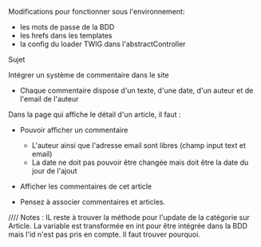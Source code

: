 Modifications pour fonctionner sous l'environnement: 
- les mots de passe de la BDD
- les hrefs dans les templates
- la config du loader TWIG dans l'abstractController

Sujet 

Intégrer un système de commentaire dans le site

- Chaque commentaire dispose d'un texte, d'une date, d'un auteur et de l'email de l'auteur 

Dans la page qui affiche le détail d'un article, il faut : 
- Pouvoir afficher un commentaire
    - L'auteur ainsi que l'adresse email sont libres (champ input text et email)
    - La date ne doit pas pouvoir être changée mais doit être la date du jour de l'ajout
- Afficher les commentaires de cet article

- Pensez à associer commentaires et articles. 


//// Notes : IL reste à trouver la méthode pour l'update de la catégorie sur Article. 
La variable est transformée en int pour être intégrée dans la BDD mais l'id n'est pas pris en compte. Il faut trouver pourquoi. 
